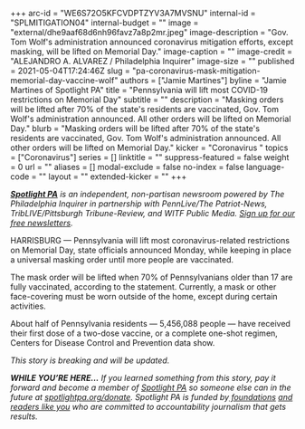 +++
arc-id = "WE6S72O5KFCVDPTZYV3A7MVSNU"
internal-id = "SPLMITIGATION04"
internal-budget = ""
image = "external/dhe9aaf68d6nh96favz7a8p2mr.jpeg"
image-description = "Gov. Tom Wolf's administration announced coronavirus mitigation efforts, except masking, will be lifted on Memorial Day."
image-caption = ""
image-credit = "ALEJANDRO A. ALVAREZ / Philadelphia Inquirer"
image-size = ""
published = 2021-05-04T17:24:46Z
slug = "pa-coronavirus-mask-mitigation-memorial-day-vaccine-wolf"
authors = ["Jamie Martines"]
byline = "Jamie Martines of Spotlight PA"
title = "Pennsylvania will lift most COVID-19 restrictions on Memorial Day"
subtitle = ""
description = "Masking orders will be lifted after 70% of the state's residents are vaccinated, Gov. Tom Wolf's administration announced. All other orders will be lifted on Memorial Day."
blurb = "Masking orders will be lifted after 70% of the state's residents are vaccinated, Gov. Tom Wolf's administration announced. All other orders will be lifted on Memorial Day."
kicker = "Coronavirus "
topics = ["Coronavirus"]
series = []
linktitle = ""
suppress-featured = false
weight = 0
url = ""
aliases = []
modal-exclude = false
no-index = false
language-code = ""
layout = ""
extended-kicker = ""
+++

<a href="https://www.spotlightpa.org/"><i><b>Spotlight PA</b></i></a><i> is an independent, non-partisan newsroom powered by The Philadelphia Inquirer in partnership with PennLive/The Patriot-News, TribLIVE/Pittsburgh Tribune-Review, and WITF Public Media. </i><a href="https://www.spotlightpa.org/newsletters"><i>Sign up for our free newsletters</i></a><i>.</i>

HARRISBURG — Pennsylvania will lift most coronavirus-related restrictions on Memorial Day, state officials announced Monday, while keeping in place a universal masking order until more people are vaccinated.

The mask order will be lifted when 70% of Pennsylvanians older than 17 are fully vaccinated, according to the statement. Currently, a mask or other face-covering must be worn outside of the home, except during certain activities.

About half of Pennsylvania residents — 5,456,088 people — have received their first dose of a two-dose vaccine, or a complete one-shot regimen, Centers for Disease Control and Prevention data show.

<script src="https://www.spotlightpa.org/embed.js" async></script><div data-spl-embed-version="1" data-spl-src="https://www.spotlightpa.org/embeds/newsletter/"></div>

<i>This story is breaking and will be updated.</i>

<i><b>WHILE YOU’RE HERE...</b></i><i> If you learned something from this story, pay it forward and become a member of </i><a href="https://www.spotlightpa.org/"><i>Spotlight PA</i></a><i> so someone else can in the future at </i><a href="http://spotlightpa.org/donate"><i>spotlightpa.org/donate</i></a><i>. Spotlight PA is funded by</i><a href="https://www.spotlightpa.org/support"><i> foundations</i></a><i> </i><a href="https://www.spotlightpa.org/support"><i>and readers like you</i></a><i> who are committed to accountability journalism that gets results.</i>
